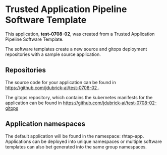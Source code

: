 # Trusted Application Pipeline Software Template

This application, **test-0708-02**, was created from a Trusted Application Pipeline Software Template.

The software templates create a new source and gitops deployment repositories with a sample source application. 

## Repositories

The source code for your application can be found in [https://github.com/jdubrick-ai/test-0708-02 ](https://github.com/jdubrick-ai/test-0708-02 ).
 
The gitops repository, which contains the kubernetes manifests for the application can be found in 
[https://github.com/jdubrick-ai/test-0708-02-gitops ](https://github.com/jdubrick-ai/test-0708-02-gitops ) 

## Application namespaces 

The default application will be found in the namespace: rhtap-app. Applications can be deployed into unique namespaces or multiple software templates can also bet generated into the same group namespaces.  